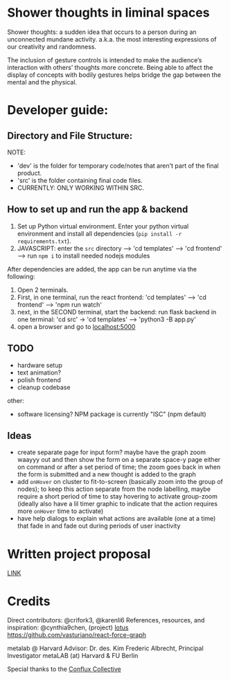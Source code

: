 
# Shower thoughts in liminal spaces

Shower thoughts: a sudden idea that occurs to a person during an unconnected mundane activity.  a.k.a. the most interesting expressions of our creativity and randomness.

The inclusion of gesture controls is intended to make the audience’s interaction with others’ thoughts more concrete. Being able to affect the display of concepts with bodily gestures helps bridge the gap between the mental and the physical.


# Developer guide: 
## Directory and File Structure: 
NOTE: 
- 'dev' is the folder for temporary code/notes that aren't part of the final product.
- 'src' is the folder containing final code files.
- CURRENTLY: ONLY WORKING WITHIN SRC. 

## How to set up and run the app & backend
1. Set up Python virtual environment. Enter your python virtual environment and install all dependencies (`pip install -r requirements.txt`).
2. JAVASCRIPT: enter the `src` directory --> 'cd templates' --> 'cd frontend' --> run `npm i` to install needed nodejs modules


After dependencies are added, the app can be run anytime via the following:
1. Open 2 terminals. 
2. First, in one terminal, run the react frontend: 'cd templates' --> 'cd frontend' --> 'npm run watch'
3. next, in the SECOND terminal, start the backend: run flask backend in one terminal: 'cd src' -> 'cd templates' --> 'python3 -B app.py'
4. open a browser and go to [localhost:5000](https://127.0.0.1:5000)

## TODO

- hardware setup
- text animation? 
- polish frontend
- cleanup codebase

other:

- software licensing? NPM package is currently "ISC" (npm default)

## Ideas

- create separate page for input form? maybe have the graph zoom waayyy out and then show the form on a separate space-y page either on
    command or after a set period of time; the zoom goes back in when the form is submitted and a new thought is added to the graph
- add `onHover` on cluster to fit-to-screen (basically zoom into the group of nodes); to keep this action separate from the node labelling,
    maybe require a short period of time to stay hovering to activate group-zoom (ideally also have a lil timer graphic to indicate that the
    action requires more `onHover` time to activate)
- have help dialogs to explain what actions are available (one at a time) that fade in and fade out during periods of user inactivity


# Written project proposal
[LINK](https://docs.google.com/document/d/1z_XaB_Nkq3_TmX9vxULkrqsZ2MO20u3tCEZ2iM6lBpg/edit?usp=sharing)

# Credits
Direct contributors: @crifork3, @karenli6
References, resources, and inspiration: @cynthia9chen, (project) [lotus](https://github.com/karenli6/lotus)
https://github.com/vasturiano/react-force-graph

metalab @ Harvard Advisor: Dr. des. Kim Frederic Albrecht, Principal Investigator metaLAB (at) Harvard & FU Berlin

Special thanks to the [Conflux Collective](https://confluxcollective.org/)
